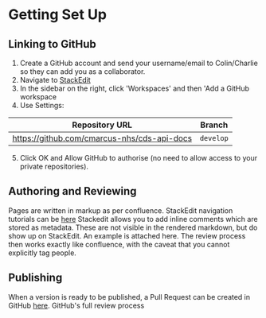 
# Getting Set Up


## Linking to GitHub

 1. Create a GitHub account and send your username/email to Colin/Charlie so they can add you as a collaborator.
 2. Navigate to [StackEdit](https://stackedit.io/) 
 3. In the sidebar on the right, click 'Workspaces' and then 'Add a GitHub workspace
 4. Use Settings:
 
|Repository URL|Branch|
|--|--|
| https://github.com/cmarcus-nhs/cds-api-docs |`develop`  |

5. Click OK and Allow GitHub to authorise (no need to allow access to your private repositories).
 
 ## Authoring and Reviewing

Pages are written in markup as per confluence. StackEdit navigation tutorials can be [here](https://github.com/cmarcus-nhs/cds-api-docs/blob/develop/docs/stackedit/Stackedit%20Tutorial.md)
Stackedit allows you to add inline comments which are stored as metadata. These are not visible in the rendered markdown, but do show up on StackEdit. 
An example is attached here.
The review process then works exactly like confluence, with the caveat that you cannot explicitly tag people. 	  

## Publishing

When a version is ready to be published, a Pull Request can be created in GitHub [here](https://github.com/cmarcus-nhs/cds-api-docs/compare). GitHub's full review process  


<!--stackedit_data:
eyJkaXNjdXNzaW9ucyI6eyJHaGdFRTBTSmZ1V3V0SmJ2Ijp7In
RleHQiOiJBbiBleGFtcGxlIGlzIGF0dGFjaGVkIGhlcmUuIiwi
c3RhcnQiOjg3NSwiZW5kIjo5MDN9fSwiY29tbWVudHMiOnsiTn
JReHlUdUJzUExEQW1hdiI6eyJkaXNjdXNzaW9uSWQiOiJHaGdF
RTBTSmZ1V3V0SmJ2Iiwic3ViIjoiZ2g6NjAyMjQ3NDgiLCJ0ZX
h0IjoiQ29saW4gQmF0ZXNvbiAtIENhbiB5b3UgcmV2aWV3IHRo
aXMgcGFnZSBwbGVhc2UiLCJjcmVhdGVkIjoxNTc5ODYxMDE5ND
A5fSwiUWlmNmVKQ0lycEM2U3BtMyI6eyJkaXNjdXNzaW9uSWQi
OiJHaGdFRTBTSmZ1V3V0SmJ2Iiwic3ViIjoiZ2g6NTQ4MDE1NT
UiLCJ0ZXh0IjoiTWFkZSBhIGNvdXBsZSBvZiBzbGlnaHQgbW9k
aWZpY2F0aW9ucyBAY21hcmN1cy1uaHMiLCJjcmVhdGVkIjoxNT
c5ODYxNjQzMDU3fX0sImhpc3RvcnkiOls3MTA0NTI3MzQsLTI5
NTk2Nzk3NSwtNTU3NzQwNTAyLC0xMDU1OTQ0NTFdfQ==
-->
